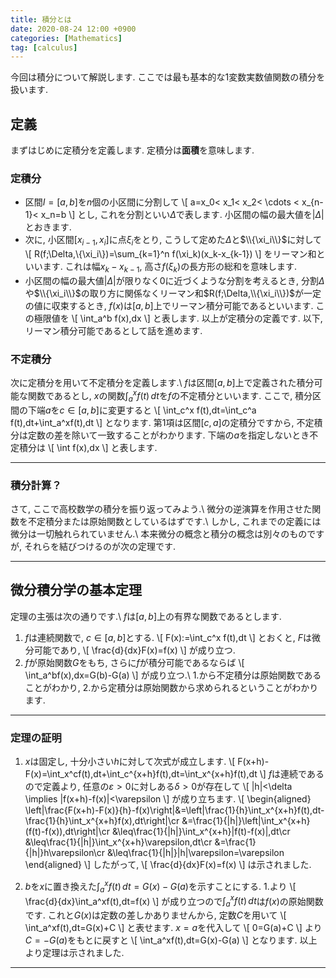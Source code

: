 ```yaml
---
title: 積分とは
date: 2020-08-24 12:00 +0900
categories: [Mathematics]
tag: [calculus]
---
```

今回は積分について解説します. ここでは最も基本的な1変数実数値関数の積分を扱います.
## 定義
まずはじめに定積分を定義します. 定積分は**面積**を意味します.
### 定積分
- 区間$I=[a,b]$を$n$個の小区間に分割して
\\[
    a=x_0< x_1< x_2< \cdots < x_{n-1}< x_n=b
\\]
とし, これを分割といい$\Delta$で表します. 小区間の幅の最大値を$|\Delta|$とおきます.
- 次に, 小区間$[x_{i-1}, x_i]$に点$\xi_i$をとり, こうして定めた$\Delta$と$\\{\xi_i\\}$に対して
\\[
    R(f;\Delta,\\{\xi_i\\})=\sum_{k=1}^n f(\xi_k)(x_k-x_{k-1})
\\]
をリーマン和といいます. これは幅$x_k-x_{k-1}$, 高さ$f(\xi_k)$の長方形の総和を意味します.
- 小区間の幅の最大値$|\Delta|$が限りなく0に近づくような分割を考えるとき, 分割$\Delta$や$\\{\xi_i\\}$の取り方に関係なくリーマン和$R(f;\Delta,\\{\xi_i\\})$が一定の値に収束するとき, $f(x)$は$[a,b]$上でリーマン積分可能であるといいます. この極限値を
\\[
    \int_a^b f(x)\,dx
\\]
と表します.
以上が定積分の定義です. 以下, リーマン積分可能であるとして話を進めます.


### 不定積分
次に定積分を用いて不定積分を定義します.\\
$f$は区間$[a,b]$上で定義された積分可能な関数であるとし, $x$の関数$\displaystyle\int_a^x f(t)\,dt$を$f$の不定積分といいます. ここで, 積分区間の下端$a$を$c\in[a,b]$に変更すると
\\[
    \int_c^x f(t)\,dt=\int_c^a f(t)\,dt+\int_a^xf(t)\,dt
\\]
となります. 第1項は区間$[c,a]$の定積分ですから, 不定積分は定数の差を除いて一致することがわかります. 下端の$a$を指定しないとき不定積分は
\\[
    \int f(x)\,dx
\\]
と表します.

---

### 積分計算？
さて, ここで高校数学の積分を振り返ってみよう.\\
微分の逆演算を作用させた関数を不定積分または原始関数としているはずです.\\
しかし, これまでの定義には微分は一切触れられていません.\\
本来微分の概念と積分の概念は別々のものですが, それらを結びつけるのが次の定理です.

---

## 微分積分学の基本定理
定理の主張は次の通りです.\\
$f$は$[a,b]$上の有界な関数であるとします.
1. $f$は連続関数で, $c\in[a,b]$とする.
\\[
    F(x):=\int_c^x f(t)\,dt
\\]
とおくと, $F$は微分可能であり,
\\[
    \frac{d}{dx}F(x)=f(x)
\\]
が成り立つ.
1. $f$が原始関数$G$をもち, さらに$f$が積分可能であるならば
\\[
    \int_a^bf(x)\,dx=G(b)-G(a)
\\]
が成り立つ.\\
1.から不定積分は原始関数であることがわかり, 2.から定積分は原始関数から求められるということがわかります.

---

### 定理の証明
1. $x$は固定し, 十分小さい$h$に対して次式が成立します.
\\[
    F(x+h)-F(x)=\int_x^cf(t)\,dt+\int_c^{x+h}f(t)\,dt=\int_x^{x+h}f(t)\,dt
\\]
$f$は連続であるので定義より, 任意の$\varepsilon>0$に対しある$\delta>0$が存在して
\\[
    |h|<\delta \implies |f(x+h)-f(x)|<\varepsilon
\\]
が成り立ちます.
\\[
    \begin{aligned}
        \left|\frac{F(x+h)-F(x)}{h}-f(x)\right|&=\left|\frac{1}{h}\int_x^{x+h}f(t)\,dt-\frac{1}{h}\int_x^{x+h}f(x)\,dt\right|\cr
        &=\frac{1}{|h|}\left|\int_x^{x+h}(f(t)-f(x))\,dt\right|\cr
        &\leq\frac{1}{|h|}\int_x^{x+h}|f(t)-f(x)|\,dt\cr
        &\leq\frac{1}{|h|}\int_x^{x+h}\varepsilon\,dt\cr
        &=\frac{1}{|h|}h\varepsilon\cr
        &\leq\frac{1}{|h|}|h|\varepsilon=\varepsilon
    \end{aligned}
\\]
したがって,
\\[
    \frac{d}{dx}F(x)=f(x)
\\]
は示されました.

2. $b$を$x$に置き換えた$\displaystyle\int_a^xf(t)\,dt=G(x)-G(a)$を示すことにする. 1.より
\\[
    \frac{d}{dx}\int_a^xf(t)\,dt=f(x)
\\]
が成り立つので$\displaystyle\int_a^xf(t)\,dt$は$f(x)$の原始関数です. これと$G(x)$は定数の差しかありませんから, 定数$C$を用いて
\\[
    \int_a^xf(t)\,dt=G(x)+C
\\]
と表せます. $x=a$を代入して
\\[
    0=G(a)+C
\\]
より$C=-G(a)$をもとに戻すと
\\[
    \int_a^xf(t)\,dt=G(x)-G(a)
\\]
となります. 以上より定理は示されました.

---

